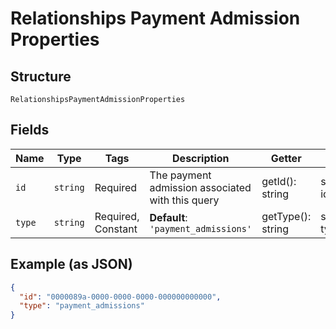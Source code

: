 
# Relationships Payment Admission Properties

## Structure

`RelationshipsPaymentAdmissionProperties`

## Fields

| Name | Type | Tags | Description | Getter | Setter |
|  --- | --- | --- | --- | --- | --- |
| `id` | `string` | Required | The payment admission associated with this query | getId(): string | setId(string id): void |
| `type` | `string` | Required, Constant | **Default**: `'payment_admissions'` | getType(): string | setType(string type): void |

## Example (as JSON)

```json
{
  "id": "0000089a-0000-0000-0000-000000000000",
  "type": "payment_admissions"
}
```

